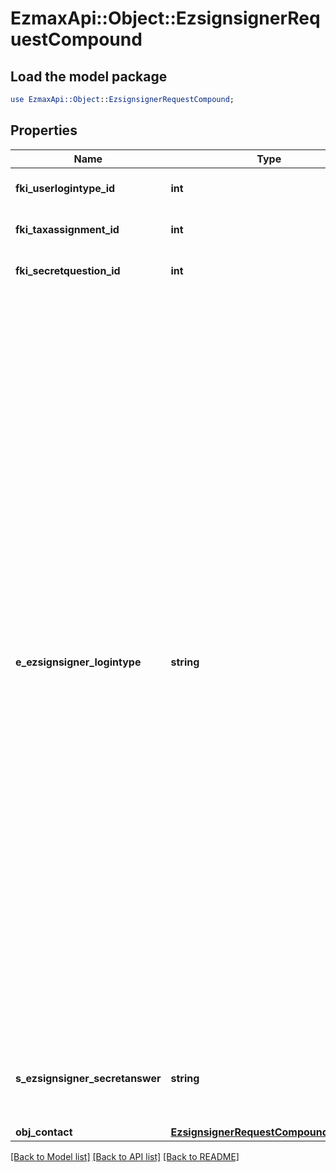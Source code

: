 # EzmaxApi::Object::EzsignsignerRequestCompound

## Load the model package
```perl
use EzmaxApi::Object::EzsignsignerRequestCompound;
```

## Properties
Name | Type | Description | Notes
------------ | ------------- | ------------- | -------------
**fki_userlogintype_id** | **int** | The unique ID of the Userlogintype  Valid values:  |Value|Description|Detail| |-|-|-| |1|**Email Only**|The Ezsignsigner will receive a secure link by email| |2|**Email and phone or SMS**|The Ezsignsigner will receive a secure link by email and will need to authenticate using SMS or Phone call. **Additional fee applies**| |3|**Email and secret question**|The Ezsignsigner will receive a secure link by email and will need to authenticate using a predefined question and answer| |4|**In person only**|The Ezsignsigner will only be able to sign \&quot;In-Person\&quot; and there won&#39;t be any authentication. No email will be sent for invitation to sign. Make sure you evaluate the risk of signature denial and at minimum, we recommend you use a handwritten signature type| |5|**In person with phone or SMS**|The Ezsignsigner will only be able to sign \&quot;In-Person\&quot; and will need to authenticate using SMS or Phone call. No email will be sent for invitation to sign. **Additional fee applies**| | [optional] 
**fki_taxassignment_id** | **int** | The unique ID of the Taxassignment.  Valid values:  |Value|Description| |-|-| |1|No tax| |2|GST| |3|HST (ON)| |4|HST (NB)| |5|HST (NS)| |6|HST (NL)| |7|HST (PE)| |8|GST + QST (QC)| |9|GST + QST (QC) Non-Recoverable| |10|GST + PST (BC)| |11|GST + PST (SK)| |12|GST + RST (MB)| |13|GST + PST (BC) Non-Recoverable| |14|GST + PST (SK) Non-Recoverable| |15|GST + RST (MB) Non-Recoverable| | 
**fki_secretquestion_id** | **int** | The unique ID of the Secretquestion.  Valid values:  |Value|Description| |-|-| |1|The name of the hospital in which you were born| |2|The name of your grade school| |3|The last name of your favorite teacher| |4|Your favorite sports team| |5|Your favorite TV show| |6|Your favorite movie| |7|The name of the street on which you grew up| |8|The name of your first employer| |9|Your first car| |10|Your favorite food| |11|The name of your first pet| |12|Favorite musician/band| |13|What instrument you play| |14|Your father&#39;s middle name| |15|Your mother&#39;s maiden name| |16|Name of your eldest child| |17|Your spouse&#39;s middle name| |18|Favorite restaurant| |19|Childhood nickname| |20|Favorite vacation destination| |21|Your boat&#39;s name| |22|Date of Birth (YYYY-MM-DD)| |22|Secret Code| |22|Your reference code| | [optional] 
**e_ezsignsigner_logintype** | **string** | The method the Ezsignsigner will authenticate to the signing platform.  1. **Password** means the Ezsignsigner will receive a secure link by email. 2. **PasswordPhone** means the Ezsignsigner will receive a secure link by email and will need to authenticate using SMS or Phone call. **Additional fee applies**. 3. **PasswordQuestion** means the Ezsignsigner will receive a secure link by email and will need to authenticate using a predefined question and answer. 4. **InPersonPhone** means the Ezsignsigner will only be able to sign \&quot;In-Person\&quot; and will need to authenticate using SMS or Phone call. No email will be sent for invitation to sign. **Additional fee applies**. 5. **InPerson** means the Ezsignsigner will only be able to sign \&quot;In-Person\&quot; and there won&#39;t be any authentication. No email will be sent for invitation to sign. Make sure you evaluate the risk of signature denial and at minimum, we recommend you use a handwritten signature type. | [optional] 
**s_ezsignsigner_secretanswer** | **string** | The predefined answer to the secret question the Ezsignsigner will need to provide to successfully authenticate. | [optional] 
**obj_contact** | [**EzsignsignerRequestCompoundContact**](EzsignsignerRequestCompoundContact.md) |  | 

[[Back to Model list]](../README.md#documentation-for-models) [[Back to API list]](../README.md#documentation-for-api-endpoints) [[Back to README]](../README.md)


